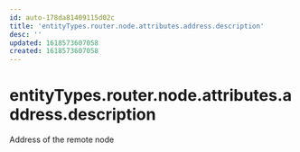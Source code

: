 ```yaml
---
id: auto-178da81409115d02c
title: 'entityTypes.router.node.attributes.address.description'
desc: ''
updated: 1618573607058
created: 1618573607058
---
```

# entityTypes.router.node.attributes.address.description

Address of the remote node
